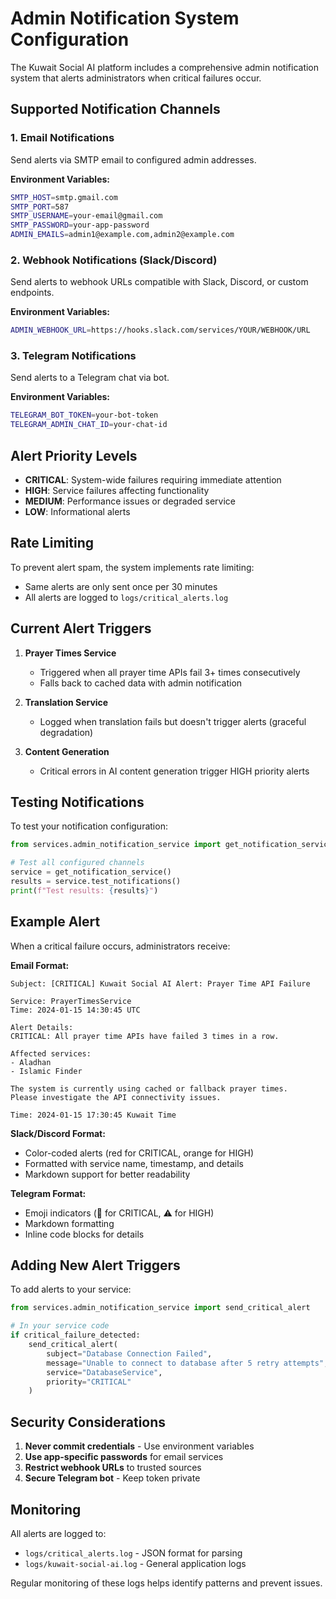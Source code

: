 # Admin Notification System Configuration

The Kuwait Social AI platform includes a comprehensive admin notification system that alerts administrators when critical failures occur.

## Supported Notification Channels

### 1. Email Notifications
Send alerts via SMTP email to configured admin addresses.

**Environment Variables:**
```bash
SMTP_HOST=smtp.gmail.com
SMTP_PORT=587
SMTP_USERNAME=your-email@gmail.com
SMTP_PASSWORD=your-app-password
ADMIN_EMAILS=admin1@example.com,admin2@example.com
```

### 2. Webhook Notifications (Slack/Discord)
Send alerts to webhook URLs compatible with Slack, Discord, or custom endpoints.

**Environment Variables:**
```bash
ADMIN_WEBHOOK_URL=https://hooks.slack.com/services/YOUR/WEBHOOK/URL
```

### 3. Telegram Notifications
Send alerts to a Telegram chat via bot.

**Environment Variables:**
```bash
TELEGRAM_BOT_TOKEN=your-bot-token
TELEGRAM_ADMIN_CHAT_ID=your-chat-id
```

## Alert Priority Levels

- **CRITICAL**: System-wide failures requiring immediate attention
- **HIGH**: Service failures affecting functionality
- **MEDIUM**: Performance issues or degraded service
- **LOW**: Informational alerts

## Rate Limiting

To prevent alert spam, the system implements rate limiting:
- Same alerts are only sent once per 30 minutes
- All alerts are logged to `logs/critical_alerts.log`

## Current Alert Triggers

1. **Prayer Times Service**
   - Triggered when all prayer time APIs fail 3+ times consecutively
   - Falls back to cached data with admin notification

2. **Translation Service**
   - Logged when translation fails but doesn't trigger alerts (graceful degradation)

3. **Content Generation**
   - Critical errors in AI content generation trigger HIGH priority alerts

## Testing Notifications

To test your notification configuration:

```python
from services.admin_notification_service import get_notification_service

# Test all configured channels
service = get_notification_service()
results = service.test_notifications()
print(f"Test results: {results}")
```

## Example Alert

When a critical failure occurs, administrators receive:

**Email Format:**
```
Subject: [CRITICAL] Kuwait Social AI Alert: Prayer Time API Failure

Service: PrayerTimesService
Time: 2024-01-15 14:30:45 UTC

Alert Details:
CRITICAL: All prayer time APIs have failed 3 times in a row.

Affected services:
- Aladhan
- Islamic Finder

The system is currently using cached or fallback prayer times.
Please investigate the API connectivity issues.

Time: 2024-01-15 17:30:45 Kuwait Time
```

**Slack/Discord Format:**
- Color-coded alerts (red for CRITICAL, orange for HIGH)
- Formatted with service name, timestamp, and details
- Markdown support for better readability

**Telegram Format:**
- Emoji indicators (🚨 for CRITICAL, ⚠️ for HIGH)
- Markdown formatting
- Inline code blocks for details

## Adding New Alert Triggers

To add alerts to your service:

```python
from services.admin_notification_service import send_critical_alert

# In your service code
if critical_failure_detected:
    send_critical_alert(
        subject="Database Connection Failed",
        message="Unable to connect to database after 5 retry attempts",
        service="DatabaseService",
        priority="CRITICAL"
    )
```

## Security Considerations

1. **Never commit credentials** - Use environment variables
2. **Use app-specific passwords** for email services
3. **Restrict webhook URLs** to trusted sources
4. **Secure Telegram bot** - Keep token private

## Monitoring

All alerts are logged to:
- `logs/critical_alerts.log` - JSON format for parsing
- `logs/kuwait-social-ai.log` - General application logs

Regular monitoring of these logs helps identify patterns and prevent issues.
